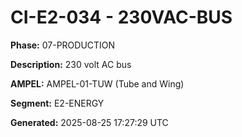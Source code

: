 # CI-E2-034 - 230VAC-BUS

**Phase:** 07-PRODUCTION

**Description:** 230 volt AC bus

**AMPEL:** AMPEL-01-TUW (Tube and Wing)

**Segment:** E2-ENERGY

**Generated:** 2025-08-25 17:27:29 UTC
